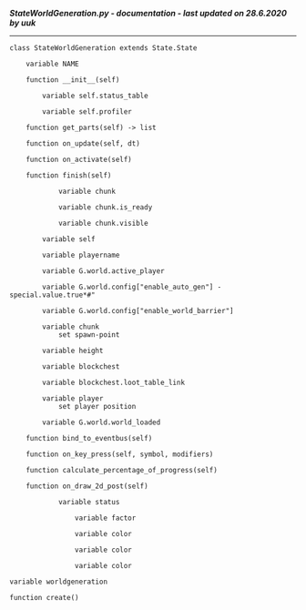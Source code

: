 ***StateWorldGeneration.py - documentation - last updated on 28.6.2020 by uuk***
___

    class StateWorldGeneration extends State.State

        variable NAME

        function __init__(self)

            variable self.status_table

            variable self.profiler

        function get_parts(self) -> list

        function on_update(self, dt)

        function on_activate(self)

        function finish(self)

                variable chunk

                variable chunk.is_ready

                variable chunk.visible

            variable self

            variable playername

            variable G.world.active_player

            variable G.world.config["enable_auto_gen"] - special.value.true*#"

            variable G.world.config["enable_world_barrier"]

            variable chunk
                set spawn-point

            variable height

            variable blockchest

            variable blockchest.loot_table_link

            variable player
                set player position

            variable G.world.world_loaded

        function bind_to_eventbus(self)

        function on_key_press(self, symbol, modifiers)

        function calculate_percentage_of_progress(self)

        function on_draw_2d_post(self)

                variable status

                    variable factor

                    variable color

                    variable color

                    variable color

    variable worldgeneration

    function create()
